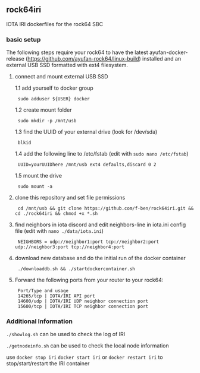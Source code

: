 ## rock64iri
IOTA IRI dockerfiles for the rock64 SBC

### basic setup

The following steps require your rock64 to have the latest ayufan-docker-release (https://github.com/ayufan-rock64/linux-build) installed and an external USB SSD formatted with ext4 filesystem.

1. connect and mount external USB SSD

	1.1 add yourself to docker group
	
		sudo adduser ${USER} docker

	1.2 create mount folder
	
		sudo mkdir -p /mnt/usb
	
	1.3 find the UUID of your external drive (look for /dev/sda)
	
		blkid
	
	1.4 add the following line to /etc/fstab (edit with ```sudo nano /etc/fstab```)
	
		UUID=yourUUIDhere /mnt/usb ext4 defaults,discard 0 2
	
	1.5 mount the drive

		sudo mount -a

2. clone this repository and set file permissions

		cd /mnt/usb && git clone https://github.com/f-ben/rock64iri.git && cd ./rock64iri && chmod +x *.sh
	
3. find neighbors in iota discord and edit neighbors-line in iota.ini config file (edit with ```nano ./data/iota.ini```)

		NEIGHBORS = udp://neighbor1:port tcp://neighbor2:port udp://neighbor3:port tcp://neighbor4:port
	
4. download new database and do the initial run of the docker container

		./downloaddb.sh && ./startdockercontainer.sh

5. Forward the following ports from your router to your rock64:

		Port/Type and usage
		14265/tcp | IOTA/IRI API port
		14600/udp | IOTA/IRI UDP neighbor connection port
		15600/tcp | IOTA/IRI TCP neighbor connection port

### Additional Information

```./showlog.sh``` can be used to check the log of IRI

```./getnodeinfo.sh``` can be used to check the local node information

use ```docker stop iri``` ```docker start iri``` or ```docker restart iri``` to stop/start/restart the IRI container
